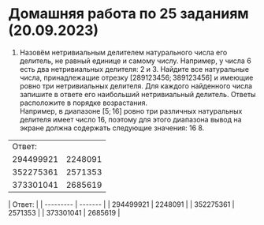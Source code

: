 # Домашняя работа по 25 заданиям (20.09.2023)

1. Назовём нетривиальным делителем натурального числа его делитель, не равный единице и самому числу. Например, у числа 6 есть два нетривиальных делителя: 2 и 3. Найдите все натуральные числа, принадлежащие отрезку [289123456; 389123456] и имеющие ровно три нетривиальных делителя. Для каждого найденного числа запишите в ответе его наибольший нетривиальный делитель. Ответы расположите в порядке возрастания.  
Например, в диапазоне [5; 16] ровно три различных натуральных делителя имеет число 16, поэтому для этого диапазона вывод на экране должна содержать следующие значения: 16 8. 
<table>
    <tr>
        <td>Ответ:</td>
    </tr>
    <tr>
        <td>294499921</td>
        <td>2248091</td>
    </tr>
    <tr>
        <td>352275361</td>
        <td>2571353</td>
    </tr>
    <tr>
        <td>373301041</td>
        <td>2685619</td>
    </tr>
</table>




| Ответ:              |
| --------- | ------- |
| 294499921 | 2248091 |
| 352275361 | 2571353 |
| 373301041 | 2685619 |
